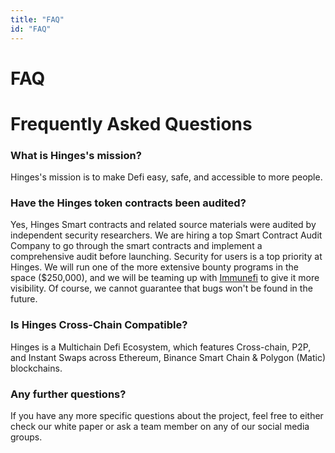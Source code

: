 ```yaml
---
title: "FAQ"
id: "FAQ"
---
```


# FAQ

# Frequently Asked Questions

### What is Hinges's mission?

Hinges's mission is to make Defi easy, safe, and accessible to more people.

### Have the Hinges token contracts been audited?

Yes, Hinges Smart contracts and related source materials were audited by independent security researchers. We are hiring a top Smart Contract Audit Company to go through the smart contracts and implement a comprehensive audit before launching. Security for users is a top priority at Hinges. We will run one of the more extensive bounty programs in the space ($250,000), and we will be teaming up with [Immunefi](https://immunefi.com/) to give it more visibility. Of course, we cannot guarantee that bugs won't be found in the future.

### Is Hinges Cross-Chain Compatible?

Hinges is a Multichain Defi Ecosystem, which features Cross-chain, P2P, and Instant Swaps across Ethereum, Binance Smart Chain & Polygon (Matic) blockchains.

### Any further questions?

If you have any more specific questions about the project, feel free to either check our white paper or ask a team member on any of our social media groups.